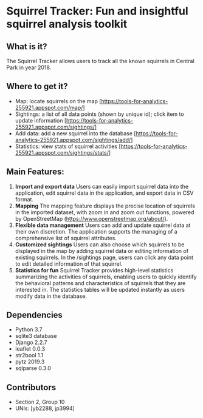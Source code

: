 # Squirrel Tracker: Fun and insightful squirrel analysis toolkit


## What is it?
The Squirrel Tracker allows users to track all the known squirrels in Central Park in year 2018. 


## Where to get it?
- Map: locate squirrels on the map [https://tools-for-analytics-255921.appspot.com/map/]
- Sightings: a list of all data points (shown by unique id); click item to update information [https://tools-for-analytics-255921.appspot.com/sightings/]
- Add data: add a new squirrel into the database [https://tools-for-analytics-255921.appspot.com/sightings/add/]
- Statistics: view stats of squirrel activities [https://tools-for-analytics-255921.appspot.com/sightings/stats/]


## Main Features:
1. **Import and export data**
Users can easily import squirrel data into the application, edit squirrel data in the application, and export data in CSV format.
2. **Mapping**
The mapping feature displays the precise location of squirrels in the imported dataset, with zoom in and zoom out functions, powered by OpenStreetMap (https://www.openstreetmap.org/about/). 
3. **Flexible data management**
Users can add and update squirrel data at their own discretion. The application supports the managing of a comprehensive list of squirrel attributes.
3. **Customized sightings**
Users can also choose which squirrels to be displayed in the map by adding squirrel data or editing information of existing squirrels. In the /sightings page, users can click any data point to edit detailed information of that squirrel.
4. **Statistics for fun**
Squirrel Tracker provides high-level statistics summarizing the activities of squirrels, enabling users to quickly identify the behavioral patterns and characteristics of squirrels that they are interested in. The statistics tables will be updated instantly as users modify data in the database.


## Dependencies
- Python 3.7
- sqlite3 database
- Django 2.2.7
- leaflet 0.0.3
- str2bool 1.1
- pytz 2019.3
- sqlparse 0.3.0


## Contributors
- Section 2, Group 10
- UNIs: [yb2288, jp3994]


